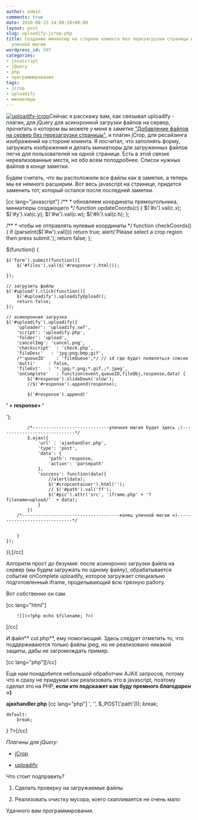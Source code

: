 ```yaml
---
author: admin
comments: true
date: 2010-08-25 14:08:58+00:00
layout: post
slug: uploadify-jcrop-php
title: Создание миниатюр на стороне клиента без перезагрузки страницы или немного
  уличной магии
wordpress_id: 597
categories:
- javascript
- jQuery
- php
- программирование
tags:
- jcrop
- uploadify
- миниатюры
---
```


[![uploadify-jcrop](http://vredniy.ru/wp-content/uploads/2010/08/uploadify-jcrop1-150x150.jpg)](http://vredniy.ru/wp-content/uploads/2010/08/uploadify-jcrop1.jpg)Сейчас я расскажу вам, как связывал uploadify - плагин, для jQuery для асинхронной загрузки файлов на сервер, прочитать о котором вы можете у меня в заметке ["Добавление файлов на сервер без перезагрузки страницы"](/2010/05/jquery-plugin-upload-without-reload/), и плагин jCrop, для ресайзинга изображений на стороне клиента. Я посчитал, что заполнять форму, загружать изображения и делать миниатюры для загруженных файлов легче для пользователей на одной странице. Есть в этой связке нереализованные места, но обо всем поподробнее. Список нужных файлов в конце заметки.<!-- more -->

Будем считать, что вы расположили все файлы как  в заметке, а теперь мы ее немного расширим. Вот весь javascript на стринице, придется заменить тот, который остался после последней заметки. 

[cc lang="javascript"]
/**
     * обновляем координаты прямоугольника, миниатюры создающего
     */
function updateCoords(c)
{
    $('#x').val(c.x);
    $('#y').val(c.y);
    $('#w').val(c.w);
    $('#h').val(c.h);
};

/**
     * чтобы не отправлять нулевые координаты
     */
function checkCoords()
{
    if (parseInt($('#w').val())) return true;
    alert('Please select a crop region then press submit.');
    return false;
};

$(function() {

    $('form').submit(function(){
        $('#files').val($('#response').html());
       
    });

    // загрузить файлы
    $('#upload').click(function(){
        $('#uploadify').uploadifyUpload();
        return false;
    });

    // асинхронная загрузка
    $('#uploadify').uploadify({
        'uploader': 'uploadify.swf',
        'script': 'uploadify.php',
        'folder': 'upload',
        'cancelImg': 'cancel.png',
        'checkscript'  : 'check.php',
        'fileDesc'   : 'jpg;png;bmp;gif',
        /*'queueID'    : 'fileQueue',*/ // id где будет появляться список
        'multi'     : false,
        'fileExt'   : '*.jpg;*.png;*.gif,;*.jpeg',
        'onComplete'   : function(event,queueID,fileObj,response,data) {
            $('#response').slideDown('slow');
            //$('#response').append(response);

            $('#response').append('

**' + response+ '**

');

            /*-----------------------------уличная магия будет здесь ;)-----------------------------*/
            $.ajax({
                'url' : 'ajaxhandler.php',
                'type': 'post',
                'data': {
                    'path': response,
                    'action': 'parsepath'
                },
                'success': function(data){
                    //alert(data);
                    $('#cropcontainer').html('');
                    // $('#path').val('ff');
                    $('#pic').attr('src', 'iframe.php' + '?filename=upload/'  + data);
                }
            })
        /*-------------------------------------конец уличной магии =)------------------------------*/


        }
    });
});[/cc]



Алгоритм прост до безумия: после асинхронно загрузки файла на сервер (мы будем загружать по одному файлу), обрабатывается событие onComplete uploadify, которое загружает специально подготовленный iframe, проделывающий всю грязную работу. 

Вот собственно он сам.



[cc lang="html"]

    
    
        ![](<?php echo $filename; ?>)

        
            
            
            
            
            
            
        
    
[/cc]


И файл** cut.php**, ему помогающий. Здесь следует отметить то, что поддерживаются только файлы jpeg, но не реализовано никакой защиты, дабы не загромождать пример.



[cc lang="php"][/cc]


Еще нам понадобится небольшой обработчик AJAX запросов, потому что я сразу не придумал как реализовать это в javascript, поэтому сделал это на PHP, **если кто подскажет как буду премного _благодарен_ =)**

**ajaxhandler.php**
[cc lang="php"]
', '', $_POST['path']));
        break;

    default:
        break;
}
?>[/cc]


_Плагины для jQuery:_



	
  * [jCrop](/files/jquery.Jcrop-0.9.8.zip)


	
  * [uploadify](/files/jquery.uploadify-v2.1.0.zip)



Что стоит подправить?

	
  1. Сделать проверку на загружаемые файлы


	
  2. Реализовать очистку мусора, коего скапливается не очень мало



Удачного вам программирования.






